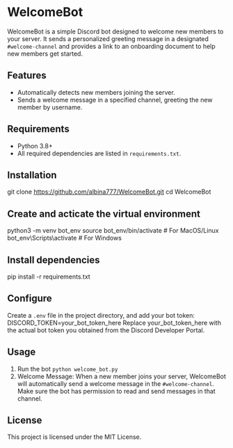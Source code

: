 # WelcomeBot

WelcomeBot is a simple Discord bot designed to welcome new members to your server. 
It sends a personalized greeting message in a designated `#welcome-channel` and provides a link to an onboarding document to help new members get started.

## Features
- Automatically detects new members joining the server.
- Sends a welcome message in a specified channel, greeting the new member by username.

## Requirements
- Python 3.8+
- All required dependencies are listed in `requirements.txt`.

## Installation
git clone https://github.com/albina777/WelcomeBot.git
cd WelcomeBot

## Create and acticate the virtual environment 
python3 -m venv bot_env
source bot_env/bin/activate  # For MacOS/Linux
bot_env\Scripts\activate     # For Windows

## Install dependencies
pip install -r requirements.txt

## Configure
Create a `.env` file in the project directory, and add your bot token:
DISCORD_TOKEN=your_bot_token_here
Replace your_bot_token_here with the actual bot token you obtained from the Discord Developer Portal.

## Usage
1. Run the bot
   `python welcome_bot.py`
2. Welcome Message: When a new member joins your server, WelcomeBot will automatically send a welcome message in the `#welcome-channel`.
   Make sure the bot has permission to read and send messages in that channel.


## License
This project is licensed under the MIT License.



